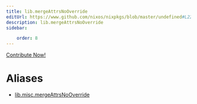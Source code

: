 ```yaml
---
title: lib.mergeAttrsNoOverride
editUrl: https://www.github.com/nixos/nixpkgs/blob/master/undefined#L225C26
description: lib.mergeAttrsNoOverride
sidebar:

    order: 8
---
```


<a href="https://www.github.com/nixos/nixpkgs/blob/master/undefined#L225C26">Contribute Now!</a>


# Aliases

- [lib.misc.mergeAttrsNoOverride](/nix-doc-comments/reference/lib/misc/lib-misc-mergeattrsnooverride)


